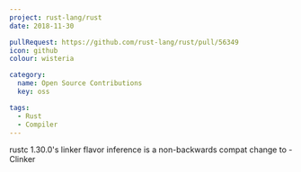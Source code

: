 ```yaml
---
project: rust-lang/rust
date: 2018-11-30

pullRequest: https://github.com/rust-lang/rust/pull/56349
icon: github
colour: wisteria

category:
  name: Open Source Contributions
  key: oss

tags:
  - Rust
  - Compiler
---
```

rustc 1.30.0's linker flavor inference is a non-backwards compat change to -Clinker
